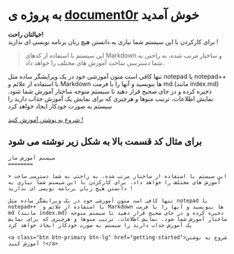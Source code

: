 به پروژه ی [document0r](http://github.com/p-tavafi/document0r) خوش آمدید
========

<div class="alert alert-info wh-size24">
    <strong>خیالتان راحت! </strong><br>
    برای کارکردن با این سیستم شما نیازی به دانستن هیچ زبان برنامه نویسی ای ندارید !
</div>

>این سیستم با استفاده از کدهای Markdown و ساختار مرتب شده، به راحتی به شما دسترسی ساخت آموزش های مختلف را خواهد داد.

تنها کافی است متون آموزشی خود در یک ویرایشگر ساده مثل notepad یا notepad++  با استفاده از علائم و Markdown ها بنویسید و آنها را با فرمت md (مانند index.md) ذخیره کرده و در جای صحیح قرار دهید تا سیستم متوجه ساختار آموزش شما شود. نمایش اطلاعات، ترتیب منوها و هرچیزی که برای نمایش یک آموزش جذاب دارید را سیستم به صورت خودکار ایجاد خواهد کرد

<a class="btn btn-primary btn-lg" href="getting-started">شروع به نوشتن آموزش کنید !</a>

## برای مثال کد قسمت بالا به شکل زیر نوشته می شود

~~~
سیستم آموزش ساز
========

> این سیستم با استفاده از ساختار مرتب شده، به راحتی به شما دسترسی ساخت آموزش های مختلف را خواهد داد. برای کارکردن با این سیستم شما نیازی به دانستن هیچ زبان برنامه نویسی ای ندارید !

تنها کافی است متون آموزشی خود در یک ویرایشگر ساده مثل notepad یا notepad++  با استفاده از علائم و Markdown ها بنویسید و آنها را با فرمت md (مانند index.md) ذخیره کرده و در جای صحیح قرار دهید تا سیستم متوجه ساختار آموزش شما شود. نمایش اطلاعات، ترتیب منوها و هرچیزی که برای نمایش یک آموزش جذاب دارید را سیستم به صورت خودکار ایجاد خواهد کرد

<a class="btn btn-primary btn-lg" href="getting-started">شروع به نوشتن آموزش کنید !</a>
~~~
